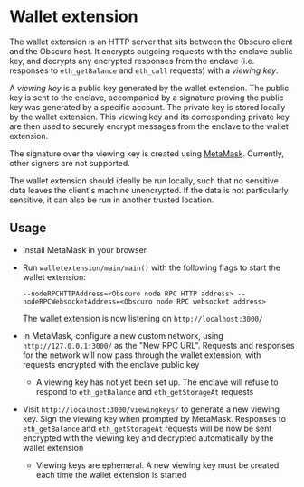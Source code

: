 # Wallet extension

The wallet extension is an HTTP server that sits between the Obscuro client and the Obscuro host. It encrypts outgoing 
requests with the enclave public key, and decrypts any encrypted responses from the enclave (i.e. responses to 
`eth_getBalance` and `eth_call` requests) with a _viewing key_.

A _viewing key_ is a public key generated by the wallet extension. The public key is sent to the enclave, accompanied 
by a signature proving the public key was generated by a specific account. The private key is stored locally by the 
wallet extension. This viewing key and its corresponding private key are then used to securely encrypt messages from 
the enclave to the wallet extension.

The signature over the viewing key is created using [MetaMask](https://metamask.io/). Currently, other signers are not 
supported.

The wallet extension should ideally be run locally, such that no sensitive data leaves the client's machine 
unencrypted. If the data is not particularly sensitive, it can also be run in another trusted location.

## Usage

* Install MetaMask in your browser

* Run `walletextension/main/main()` with the following flags to start the wallet extension:

  ```--nodeRPCHTTPAddress=<Obscuro node RPC HTTP address> --nodeRPCWebsocketAddress=<Obscuro node RPC websocket address>```

  The wallet extension is now listening on `http://localhost:3000/`

* In MetaMask, configure a new custom network, using `http://127.0.0.1:3000/` as the "New RPC URL". Requests and 
  responses for the network will now pass through the wallet extension, with requests encrypted with the enclave 
  public key

    * A viewing key has not yet been set up. The enclave will refuse to respond to `eth_getBalance` and 
        `eth_getStorageAt` requests

* Visit `http://localhost:3000/viewingkeys/` to generate a new viewing key. Sign the viewing key when prompted by 
  MetaMask. Responses to `eth_getBalance` and `eth_getStorageAt` requests will be now be sent encrypted with the 
  viewing key and decrypted automatically by the wallet extension

    * Viewing keys are ephemeral. A new viewing key must be created each time the wallet extension is started
